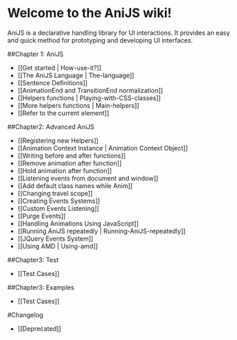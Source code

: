 Welcome to the AniJS wiki!
==========================

AniJS is a declarative handling library for UI interactions.
It provides an easy and quick method for  prototyping and developing UI interfaces.


##Chapter 1: AniJS

- [[Get started | How-use-it?]]
- [[The AniJS Language | The-language]]
- [[Sentence Definitions]]
- [[AnimationEnd and TransitionEnd normalization]]
- [[Helpers functions | Playing-with-CSS-classes]]
- [[More helpers functions | Main-helpers]]
- [[Refer to the current element]]


##Chapter2: Advanced AniJS

- [[Registering new Helpers]]
- [[Animation Context Instance | Animation Context Object]]
- [[Writing before and after functions]]
- [[Remove animation after function]]
- [[Hold animation after function]]
- [[Listening events from document and window]]
- [[Add default class names while Anim]]
- [[Changing travel scope]]
- [[Creating Events Systems]]
- [[Custom Events Listening]]
- [[Purge Events]]
- [[Handling Animations Using JavaScript]]
- [[Running AniJS repeatedly | Running-AniJS-repeatedly]]
- [[JQuery Events System]]
- [[Using AMD | Using-amd]]


##Chapter3: Test
- [[Test Cases]]

##Chapter3: Examples
- [[Test Cases]]


#Changelog
- [[Deprecated]]